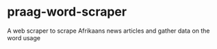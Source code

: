 # praag-word-scraper
A web scraper to scrape Afrikaans news articles and gather data on the word usage
